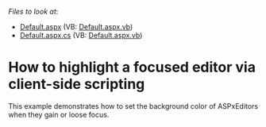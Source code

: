 <!-- default file list -->
*Files to look at*:

* [Default.aspx](./CS/HighlightFocused/Default.aspx) (VB: [Default.aspx.vb](./VB/HighlightFocused/Default.aspx.vb))
* [Default.aspx.cs](./CS/HighlightFocused/Default.aspx.cs) (VB: [Default.aspx.vb](./VB/HighlightFocused/Default.aspx.vb))
<!-- default file list end -->
# How to highlight a focused editor via client-side scripting


<p>This example demonstrates how to set the background color of ASPxEditors when they gain or loose focus.</p>

<br/>


